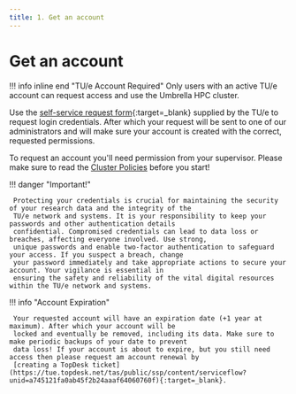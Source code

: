 ```yaml
---
title: 1. Get an account
---
```


# Get an account

!!! info inline end "TU/e Account Required"
     Only users with an active TU/e account can request access and use the Umbrella HPC cluster.

Use the [self-service request form](https://tue.topdesk.net/tas/public/ssp/content/serviceflow?unid=a745121fa0ab45f2b24aaaf64060760f){:target=_blank} supplied by the TU/e to request login credentials. After which your request will be sent to one of our administrators and will make sure your account is created with the correct, requested permissions.

<!-- more -->

To request an account you'll need permission from your supervisor. Please make sure to read the [Cluster Policies](../../policies.md) before you start!

!!! danger "Important!"

     Protecting your credentials is crucial for maintaining the security of your research data and the integrity of the 
     TU/e network and systems. It is your responsibility to keep your passwords and other authentication details 
     confidential. Compromised credentials can lead to data loss or breaches, affecting everyone involved. Use strong, 
     unique passwords and enable two-factor authentication to safeguard your access. If you suspect a breach, change 
     your password immediately and take appropriate actions to secure your account. Your vigilance is essential in 
     ensuring the safety and reliability of the vital digital resources within the TU/e network and systems.

!!! info "Account Expiration"

     Your requested account will have an expiration date (+1 year at maximum). After which your account will be 
     locked and eventually be removed, including its data. Make sure to make periodic backups of your date to prevent 
     data loss! If your account is about to expire, but you still need access then please request am account renewal by 
     [creating a TopDesk ticket](https://tue.topdesk.net/tas/public/ssp/content/serviceflow?unid=a745121fa0ab45f2b24aaaf64060760f){:target=_blank}. 
